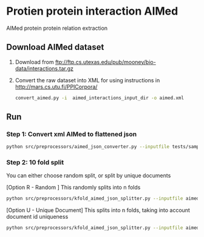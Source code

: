 # Protien protein interaction AIMed
AIMed protein protein relation extraction


## Download AIMed dataset

1. Download from ftp://ftp.cs.utexas.edu/pub/mooney/bio-data/interactions.tar.gz

2. Convert the raw dataset into XML for using instructions in http://mars.cs.utu.fi/PPICorpora/
      ```bash
      convert_aimed.py -i  aimed_interactions_input_dir -o aimed.xml

      ```

## Run

### Step 1: Convert xml AIMed to flattened json

```bash
python src/preprocessors/aimed_json_converter.py --inputfile tests/sample_data/aimed.xml --outputfile aimed.json
```

### Step 2: 10 fold split

You can either choose random split, or split by unique documents

[Option R - Random ] This randomly splits into n folds

   ```bash
   python src/preprocessors/kfold_aimed_json_splitter.py --inputfile aimed.json --outputdir temp_data/kfolds_random  --kfoldLabelColumn interacts --k 10
   ```

[Option U - Unique Document] This splits into n folds, taking into account document id uniqueness

   ```bash
   python src/preprocessors/kfold_aimed_json_splitter.py --inputfile aimed.json --outputdir temp_data/kfolds_unique  --kfoldLabelColumn interacts --k 10  --kfoldDocId documentId
   ```